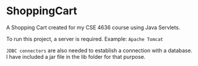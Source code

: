 # ShoppingCart
A Shopping Cart created for my CSE 4636 course using Java Servlets.

To run this project, a server is required. Example: `Apache Tomcat`

`JDBC connectors` are also needed to establish a connection with a database. I have included a jar file in the lib folder for that purpose. 

